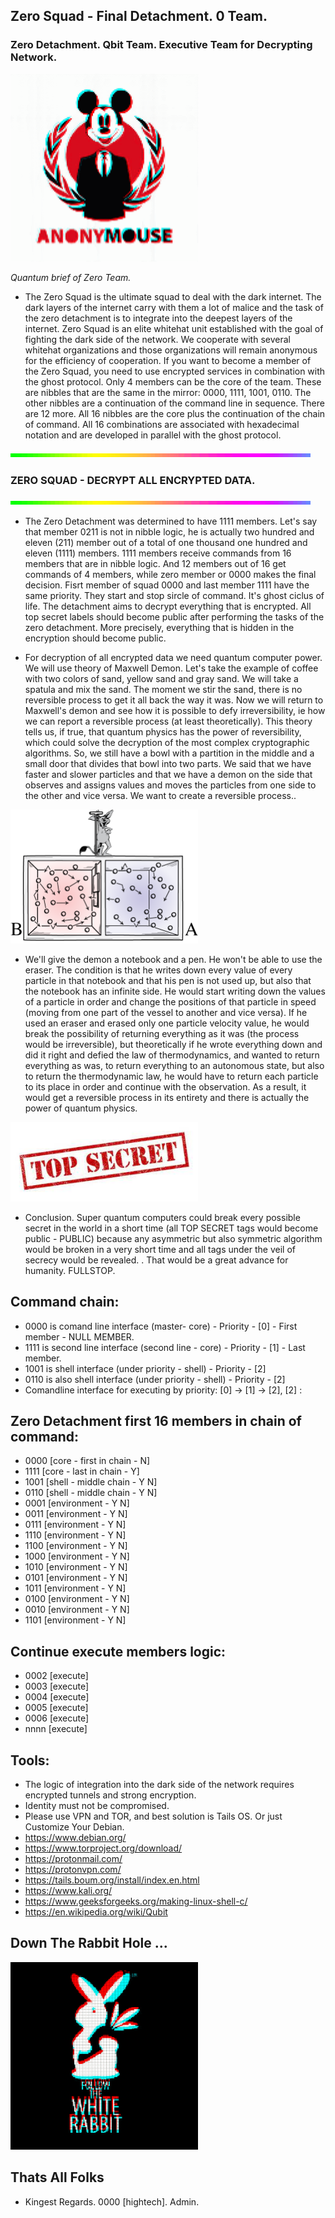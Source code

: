 ## Zero Squad - Final Detachment. 0 Team.

### Zero Detachment. Qbit Team. Executive Team for Decrypting Network.

<p align="left">
  <img src="https://github.com/antistereotip/ghost/blob/main/SOCIETY/mouseanimation.gif" width="300" />
</p>

*Quantum brief of Zero Team.*

- The Zero Squad is the ultimate squad to deal with the dark internet. The dark layers of the internet carry with them a lot of malice and the task of the zero detachment is to integrate into the deepest layers of the internet. Zero Squad is an elite whitehat unit established with the goal of fighting the dark side of the network. We cooperate with several whitehat organizations and those organizations will remain anonymous for the efficiency of cooperation. If you want to become a member of the Zero Squad, you need to use encrypted services in combination with the ghost protocol. Only 4 members can be the core of the team. These are nibbles that are the same in the mirror: 0000, 1111, 1001, 0110. The other nibbles are a continuation of the command line in sequence. There are 12 more. All 16 nibbles are the core plus the continuation of the chain of command. All 16 combinations are associated with hexadecimal notation and are developed in parallel with the ghost protocol. 

<p align="left">
  <img src="https://github.com/antistereotip/ghost/blob/main/DATA/rainbowline.gif" />
</p>

### ZERO SQUAD - DECRYPT ALL ENCRYPTED DATA.

<p align="left">
  <img src="https://github.com/antistereotip/ghost/blob/main/DATA/rainbowline.gif" />
</p>

- The Zero Detachment was determined to have 1111 members. Let's say that member 0211 is not in nibble logic, he is actually two hundred and eleven (211) member out of a total of one thousand one hundred and eleven (1111) members. 1111 members receive commands from 16 members that are in nibble logic. And 12 members out of 16 get commands of 4 members, while zero member or 0000 makes the final decision. Fisrt member of squad 0000 and last member 1111 have the same priority. They start and stop sircle of command. It's ghost ciclus of life. The detachment aims to decrypt everything that is encrypted. All top secret labels should become public after performing the tasks of the zero detachment. More precisely, everything that is hidden in the encryption should become public. 

- For decryption of all encrypted data we need quantum computer power. We will use theory of Maxwell Demon. Let's take the example of coffee with two colors of sand, yellow sand and gray sand. We will take a spatula and mix the sand. The moment we stir the sand, there is no reversible process to get it all back the way it was. Now we will return to Maxwell's demon and see how it is possible to defy irreversibility, ie how we can report a reversible process (at least theoretically). This theory tells us, if true, that quantum physics has the power of reversibility, which could solve the decryption of the most complex cryptographic algorithms. So, we still have a bowl with a partition in the middle and a small door that divides that bowl into two parts. We said that we have faster and slower particles and that we have a demon on the side that observes and assigns values and moves the particles from one side to the other and vice versa. We want to create a reversible process.. 

<p align="left">
  <img src="https://github.com/antistereotip/ghost/blob/main/SOCIETY/pics/maxwell_demon.png" width="300" />
</p>

- We'll give the demon a notebook and a pen. He won't be able to use the eraser. The condition is that he writes down every value of every particle in that notebook and that his pen is not used up, but also that the notebook has an infinite side. He would start writing down the values of a particle in order and change the positions of that particle in speed (moving from one part of the vessel to another and vice versa). If he used an eraser and erased only one particle velocity value, he would break the possibility of returning everything as it was (the process would be irreversible), but theoretically if he wrote everything down and did it right and defied the law of thermodynamics, and wanted to return everything as was, to return everything to an autonomous state, but also to return the thermodynamic law, he would have to return each particle to its place in order and continue with the observation. As a result, it would get a reversible process in its entirety and there is actually the power of quantum physics.

<p align="left">
  <img src="https://github.com/antistereotip/ghost/blob/main/SOCIETY/pics/top-secret.jpg" width="300" />
</p>

- Conclusion. Super quantum computers could break every possible secret in the world in a short time (all TOP SECRET tags would become public - PUBLIC) because any asymmetric but also symmetric algorithm would be broken in a very short time and all tags under the veil of secrecy would be revealed. . That would be a great advance for humanity. FULLSTOP.

## Command chain:

- 0000 is comand line interface (master- core) - Priority - [0] - First member - NULL MEMBER.
- 1111 is second line interface (second line - core) - Priority - [1] - Last member.
- 1001 is shell interface (under priority - shell) - Priority - [2]
- 0110 is also shell interface (under priority - shell) - Priority - [2]
- Comandline interface for executing by priority: [0] -> [1] -> [2], [2] :


## Zero Detachment first 16 members in chain of command:

- 0000 [core - first in chain - N]
- 1111 [core - last in chain - Y]
- 1001 [shell - middle chain - Y N]
- 0110 [shell - middle chain - Y N]
- 0001 [environment - Y N]
- 0011 [environment - Y N]
- 0111 [environment - Y N]
- 1110 [environment - Y N]
- 1100 [environment - Y N]
- 1000 [environment - Y N]
- 1010 [environment - Y N]
- 0101 [environment - Y N]
- 1011 [environment - Y N]
- 0100 [environment - Y N]
- 0010 [environment - Y N]
- 1101 [environment - Y N]

## Continue execute members logic:

- 0002 [execute]
- 0003 [execute]
- 0004 [execute]
- 0005 [execute]
- 0006 [execute]
- nnnn [execute]


## Tools:

- The logic of integration into the dark side of the network requires encrypted tunnels and strong encryption. 
- Identity must not be compromised.
- Please use VPN and TOR, and best solution is Tails OS. Or just Customize Your Debian.
- https://www.debian.org/
- https://www.torproject.org/download/
- https://protonmail.com/
- https://protonvpn.com/
- https://tails.boum.org/install/index.en.html
- https://www.kali.org/
- https://www.geeksforgeeks.org/making-linux-shell-c/
- https://en.wikipedia.org/wiki/Qubit

## Down The Rabbit Hole ...

<p align="left">
  <img src="https://github.com/antistereotip/ghost/blob/main/SOCIETY/whiterabbit.gif" width="300" />
</p>

## Thats All Folks

- Kingest Regards. 0000 [hightech]. Admin.


